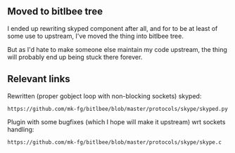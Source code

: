 Moved to bitlbee tree
----------------------------------------

I ended up rewriting skyped component after all, and for to be at least of some
use to upstream, I've moved the thing into bitlbee tree.

But as I'd hate to make someone else maintain my code upstream, the thing will
probably end up being stuck there forever.


Relevant links
----------------------------------------

Rewritten (proper gobject loop with non-blocking sockets) skyped:

	https://github.com/mk-fg/bitlbee/blob/master/protocols/skype/skyped.py

Plugin with some bugfixes (which I hope will make it upstream) wrt sockets
handling:

	https://github.com/mk-fg/bitlbee/blob/master/protocols/skype/skype.c
